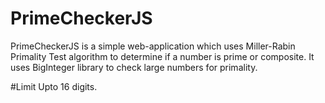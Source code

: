 # PrimeCheckerJS
PrimeCheckerJS is a simple web-application which uses Miller-Rabin Primality Test algorithm to determine if a number is prime or composite. It uses BigInteger library to check large numbers for primality. 

#Limit
Upto 16 digits.
